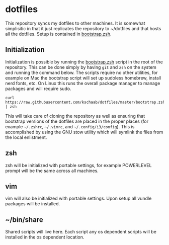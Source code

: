 # dotfiles
This repository syncs my dotfiles to other machines. It is somewhat simplisitic in that it just replicates the
repository to ~/dotfiles and that hosts all the dotfiles. Setup is contained in [bootstrap.zsh](bootstrap.zsh).

## Initialization
Initialization is possible by running the [bootstrap.zsh](bootstrap.zsh) script in the root of the repository. This
can be done simply by having `git` and `zsh` on the system and running the command below. The scripts require no
other utilities, for example on Mac the bootstrap script will set up sudoless homebrew, install nerd fonts, etc.
On Linux this runs the overall package manager to manage packages and will require sudo.

```
curl https://raw.githubusercontent.com/kschaab/dotfiles/master/bootstrap.zsh | zsh
```

This will take care of cloning the repository as well as ensuring that bootstrap versions of the dotfiles are placed
in the proper places (for example `~/.zshrc`, `~/.vimrc`, and `~/.config/i3/config`). This is accomplished by
using the GNU stow utility which will symlink the files from the local enlistment.

## zsh
zsh will be initialized with portable settings, for example POWERLEVEL prompt will be the same across all machines.

## vim
vim will also be initialized with portable settings.  Upon setup all vundle packages will be installed.

## ~/bin/share
Shared scripts will live here. Each script any os dependent scripts will be installed in the os dependent location.

